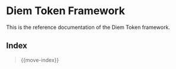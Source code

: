 # Diem Token Framework

This is the reference documentation of the Diem Token framework.

## Index

> {{move-index}}
